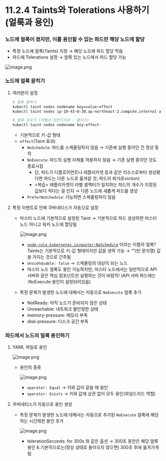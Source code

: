 # 11.2.4 Taints와 Tolerations 사용하기 (얼룩과 용인)

### 노드에 얼룩이 졌지만, 이를 용인할 수 있는 파드만 해당 노드에 할당

- 특정 노드에 얼룩(Taints) 지정 → 해당 노드에 파드 할당 막음
- 파드에 Tolerations 설정 → 얼룩 있는 노드에서 파드 할당 가능

![image.png](https://prod-files-secure.s3.us-west-2.amazonaws.com/e11f8879-2d1a-4e15-befb-9cba56aa3622/10689fff-e606-497d-9aef-87fd05153e1e/image.png)

### 노드에 얼룩 묻히기

1. 여러분이 설정
    
    ```bash
    # 얼룩 묻히기
    kubectl taint nodes nodename key=value:effect
    kubectl taint nodes ip-10-43-0-30.ap-northeast-2.compute.internal alicek106/my-taint-dirty:NoSchedule
    
    # 얼룩 지우기 (라벨과 마찬가지로 - 붙이기)
    kubectl taint nodes nodename key:effect-
    ```
    
    - 기본적으로 키-값 형태
    - `effect`(Taint 효과)
        - `NoSchedule`: 파드를 스케줄링하지 않음 → 기존에 실행 중이던 건 정상 동작
        - `NoExecute`: 파드의 실행 자체를 허용하지 않음 → 기존 실행 중이던 것도 종료시킴
            - 단, 파드가 디플로이먼트나 레플리카셋 등과 같은 리소스로부터 생성됐다면 파드는 다른 노드로 옮겨갈 것; 파드의 퇴거(Eviction)
            - <복습> 레플리카셋이 라벨 셀렉터가 일치하는 파드의 개수가 지정된 값보다 적다는 걸 인지 → 다른 노드에 새롭게 파드를 생성
        - `PreferNoSchedule`: 가능하면 스케줄링하지 않음
2. 특정 이벤트로 인해 쿠버네티스가 자동으로 설정
    - 마스터 노드에 기본적으로 설정된 Taint → 기본적으로 파드 생성하면 마스터 노드 아니고 워커 노드에 할당됨
        
        ![image.png](https://prod-files-secure.s3.us-west-2.amazonaws.com/e11f8879-2d1a-4e15-befb-9cba56aa3622/58669a66-66a3-459b-a82f-84573e15df93/image.png)
        
        - [`node-role.kubernetes.io/master:NoSchedule`](http://node-role.kubernetes.io/master:NoSchedule) 이라는 이름의 얼룩? Taints는 기본적으로 키-값 형태이지만 값을 생략 가능 → “”(빈 문자열) 값을 가지는 것으로 간주됨
        - `Unscehduable: false` → 스케줄링의 대상이 되는 노드
        - 마스터 노드 얼룩도 용인 가능하지만, 마스터 노드에서는 일반적으로 API 서버와 같은 핵심 컴포넌트만 실행하는 것이 바람직! (API 서버 파드에는 :NoExecute 용인이 설정되어있음)
    - 특정 문제가 발생한 노드에 대해서는 자동으로 `NoExecute` 얼룩 추가
        - NotReady: 아직 노드가 준비되지 않은 상태
        - Unreachable: 네트워크 불안정한 상태
        - memory-pressure: 메모리 부족
        - disk-pressure: 디스크 공간 부족

### 파드에서 노드의 얼룩 용인하기

1. YAML 파일로 용인
    
    ![image.png](https://prod-files-secure.s3.us-west-2.amazonaws.com/e11f8879-2d1a-4e15-befb-9cba56aa3622/17ee08d5-5e6f-418a-9986-8fd665e147c4/image.png)
    
    - 용인의 종류
        
        ![image.png](https://prod-files-secure.s3.us-west-2.amazonaws.com/e11f8879-2d1a-4e15-befb-9cba56aa3622/69a67814-a6bb-4f2d-ac9b-886937758fa1/image.png)
        
        - `operator: Equal` → 키와 값이 같을 때 용인
        - `operator: Exists` → 키와 값에 상관 없이 모두 용인(와일드카드 역할)
2. 쿠버네티스가 자동으로 용인 생성
    - 특정 문제가 발생한 노드에 대해서는 자동으로 추가된 `NoExecute` 얼룩에 해당하는 시간제한 용인 추가
        
        ![image.png](https://prod-files-secure.s3.us-west-2.amazonaws.com/e11f8879-2d1a-4e15-befb-9cba56aa3622/cba1fead-6dca-4f93-9aff-62d09687d921/image.png)
        
        - tolerationSeconds: for 300s 와 같은 옵션 → 300초 동안은 해당 얼룩 용인 & 기본적으로는(정상 상태로 돌아오지 않으면) 300초 후에 옮겨가게 됨